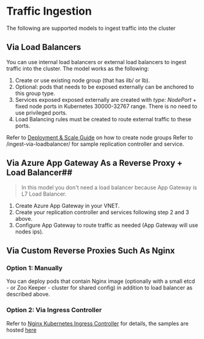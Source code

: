 # Traffic Ingestion #
The following are supported models to ingest traffic into the cluster

## Via Load Balancers ##
You can use internal load balancers or external load balancers to ingest traffic into the cluster. The model works as the following:

1. Create or use existing node group (that has ilb/ or lb).
2. Optional: pods that needs to be exposed externally can be anchored to this group type.
3. Services exposed exposed externally are created with *type: NodePort* + fixed node ports in Kubernetes 30000-32767 range. There is no need to use privileged ports.
4. Load Balancing rules must be created to route external traffic to these ports.     

> 
Refer to [Deployment & Scale Guide](/docs/deployment-scale.md) on how to create node groups
Refer to /ingest-via-loadbalancer/ for sample replication controller and service. 

## Via Azure App Gateway As a Reverse Proxy + Load Balancer##

> In this model you don't need a load balancer because App Gateway is L7 Load Balancer.

1. Create Azure App Gateway in your VNET.
2. Create your replication controller and services following step 2 and 3 above.
3. Configure App Gateway to route traffic as needed (App Gateway will use nodes ips).  


## Via Custom Reverse Proxies Such As Nginx ##

### Option 1: Manually ###
You can deploy pods that contain Nginx image (optionally with a small etcd - or Zoo Keeper - cluster for shared config) in addition to load balancer as described above.


### Option 2: Via Ingress Controller ###  
Refer to [Nginx Kubernetes Ingress Controller](https://www.nginx.com/blog/load-balancing-kubernetes-services-nginx-plus/) for details, the samples are hosted [here](https://github.com/nginxinc/kubernetes-ingress/tree/master/examples/complete-example)

